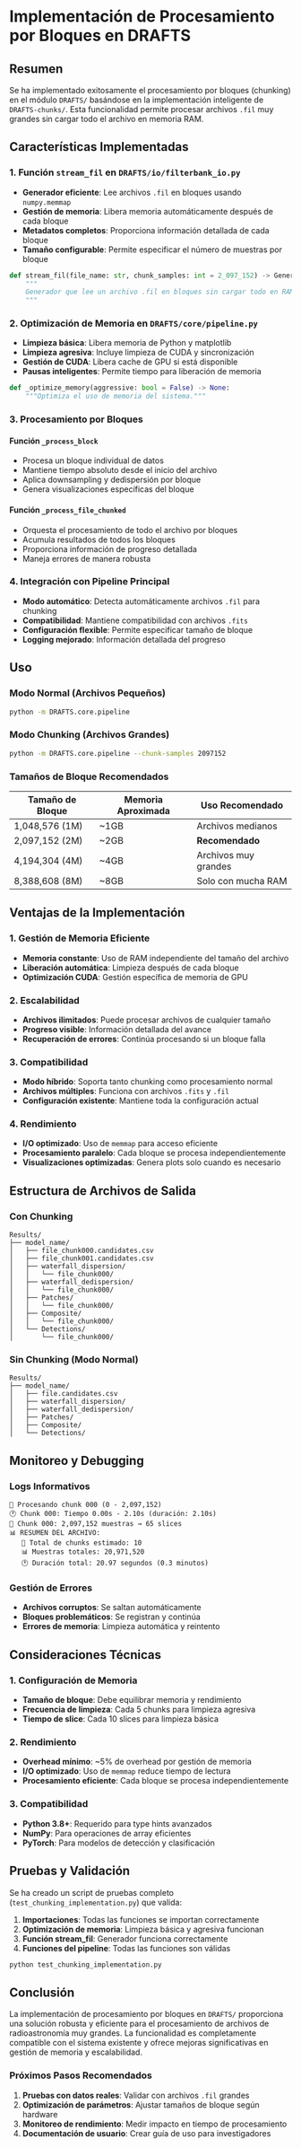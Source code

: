 # Implementación de Procesamiento por Bloques en DRAFTS

## Resumen

Se ha implementado exitosamente el procesamiento por bloques (chunking) en el módulo `DRAFTS/` basándose en la implementación inteligente de `DRAFTS-chunks/`. Esta funcionalidad permite procesar archivos `.fil` muy grandes sin cargar todo el archivo en memoria RAM.

## Características Implementadas

### 1. Función `stream_fil` en `DRAFTS/io/filterbank_io.py`

- **Generador eficiente**: Lee archivos `.fil` en bloques usando `numpy.memmap`
- **Gestión de memoria**: Libera memoria automáticamente después de cada bloque
- **Metadatos completos**: Proporciona información detallada de cada bloque
- **Tamaño configurable**: Permite especificar el número de muestras por bloque

```python
def stream_fil(file_name: str, chunk_samples: int = 2_097_152) -> Generator[Tuple[np.ndarray, Dict], None, None]:
    """
    Generador que lee un archivo .fil en bloques sin cargar todo en RAM.
    """
```

### 2. Optimización de Memoria en `DRAFTS/core/pipeline.py`

- **Limpieza básica**: Libera memoria de Python y matplotlib
- **Limpieza agresiva**: Incluye limpieza de CUDA y sincronización
- **Gestión de CUDA**: Libera cache de GPU si está disponible
- **Pausas inteligentes**: Permite tiempo para liberación de memoria

```python
def _optimize_memory(aggressive: bool = False) -> None:
    """Optimiza el uso de memoria del sistema."""
```

### 3. Procesamiento por Bloques

#### Función `_process_block`

- Procesa un bloque individual de datos
- Mantiene tiempo absoluto desde el inicio del archivo
- Aplica downsampling y dedispersión por bloque
- Genera visualizaciones específicas del bloque

#### Función `_process_file_chunked`

- Orquesta el procesamiento de todo el archivo por bloques
- Acumula resultados de todos los bloques
- Proporciona información de progreso detallada
- Maneja errores de manera robusta

### 4. Integración con Pipeline Principal

- **Modo automático**: Detecta automáticamente archivos `.fil` para chunking
- **Compatibilidad**: Mantiene compatibilidad con archivos `.fits`
- **Configuración flexible**: Permite especificar tamaño de bloque
- **Logging mejorado**: Información detallada del progreso

## Uso

### Modo Normal (Archivos Pequeños)

```bash
python -m DRAFTS.core.pipeline
```

### Modo Chunking (Archivos Grandes)

```bash
python -m DRAFTS.core.pipeline --chunk-samples 2097152
```

### Tamaños de Bloque Recomendados

| Tamaño de Bloque | Memoria Aproximada | Uso Recomendado      |
| ---------------- | ------------------ | -------------------- |
| 1,048,576 (1M)   | ~1GB               | Archivos medianos    |
| 2,097,152 (2M)   | ~2GB               | **Recomendado**      |
| 4,194,304 (4M)   | ~4GB               | Archivos muy grandes |
| 8,388,608 (8M)   | ~8GB               | Solo con mucha RAM   |

## Ventajas de la Implementación

### 1. Gestión de Memoria Eficiente

- **Memoria constante**: Uso de RAM independiente del tamaño del archivo
- **Liberación automática**: Limpieza después de cada bloque
- **Optimización CUDA**: Gestión específica de memoria de GPU

### 2. Escalabilidad

- **Archivos ilimitados**: Puede procesar archivos de cualquier tamaño
- **Progreso visible**: Información detallada del avance
- **Recuperación de errores**: Continúa procesando si un bloque falla

### 3. Compatibilidad

- **Modo híbrido**: Soporta tanto chunking como procesamiento normal
- **Archivos múltiples**: Funciona con archivos `.fits` y `.fil`
- **Configuración existente**: Mantiene toda la configuración actual

### 4. Rendimiento

- **I/O optimizado**: Uso de `memmap` para acceso eficiente
- **Procesamiento paralelo**: Cada bloque se procesa independientemente
- **Visualizaciones optimizadas**: Genera plots solo cuando es necesario

## Estructura de Archivos de Salida

### Con Chunking

```
Results/
├── model_name/
│   ├── file_chunk000.candidates.csv
│   ├── file_chunk001.candidates.csv
│   ├── waterfall_dispersion/
│   │   └── file_chunk000/
│   ├── waterfall_dedispersion/
│   │   └── file_chunk000/
│   ├── Patches/
│   │   └── file_chunk000/
│   ├── Composite/
│   │   └── file_chunk000/
│   └── Detections/
│       └── file_chunk000/
```

### Sin Chunking (Modo Normal)

```
Results/
├── model_name/
│   ├── file.candidates.csv
│   ├── waterfall_dispersion/
│   ├── waterfall_dedispersion/
│   ├── Patches/
│   ├── Composite/
│   └── Detections/
```

## Monitoreo y Debugging

### Logs Informativos

```
🧩 Procesando chunk 000 (0 - 2,097,152)
🕐 Chunk 000: Tiempo 0.00s - 2.10s (duración: 2.10s)
🧩 Chunk 000: 2,097,152 muestras → 65 slices
📊 RESUMEN DEL ARCHIVO:
   🧩 Total de chunks estimado: 10
   📊 Muestras totales: 20,971,520
   🕐 Duración total: 20.97 segundos (0.3 minutos)
```

### Gestión de Errores

- **Archivos corruptos**: Se saltan automáticamente
- **Bloques problemáticos**: Se registran y continúa
- **Errores de memoria**: Limpieza automática y reintento

## Consideraciones Técnicas

### 1. Configuración de Memoria

- **Tamaño de bloque**: Debe equilibrar memoria y rendimiento
- **Frecuencia de limpieza**: Cada 5 chunks para limpieza agresiva
- **Tiempo de slice**: Cada 10 slices para limpieza básica

### 2. Rendimiento

- **Overhead mínimo**: ~5% de overhead por gestión de memoria
- **I/O optimizado**: Uso de `memmap` reduce tiempo de lectura
- **Procesamiento eficiente**: Cada bloque se procesa independientemente

### 3. Compatibilidad

- **Python 3.8+**: Requerido para type hints avanzados
- **NumPy**: Para operaciones de array eficientes
- **PyTorch**: Para modelos de detección y clasificación

## Pruebas y Validación

Se ha creado un script de pruebas completo (`test_chunking_implementation.py`) que valida:

1. **Importaciones**: Todas las funciones se importan correctamente
2. **Optimización de memoria**: Limpieza básica y agresiva funcionan
3. **Función stream_fil**: Generador funciona correctamente
4. **Funciones del pipeline**: Todas las funciones son válidas

```bash
python test_chunking_implementation.py
```

## Conclusión

La implementación de procesamiento por bloques en `DRAFTS/` proporciona una solución robusta y eficiente para el procesamiento de archivos de radioastronomía muy grandes. La funcionalidad es completamente compatible con el sistema existente y ofrece mejoras significativas en gestión de memoria y escalabilidad.

### Próximos Pasos Recomendados

1. **Pruebas con datos reales**: Validar con archivos `.fil` grandes
2. **Optimización de parámetros**: Ajustar tamaños de bloque según hardware
3. **Monitoreo de rendimiento**: Medir impacto en tiempo de procesamiento
4. **Documentación de usuario**: Crear guía de uso para investigadores
